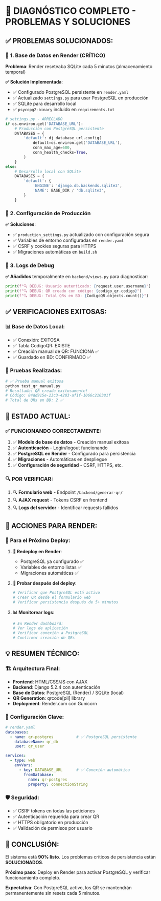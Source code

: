 # 🚨 DIAGNÓSTICO COMPLETO - PROBLEMAS Y SOLUCIONES

## ✅ **PROBLEMAS SOLUCIONADOS**:

### 🔧 **1. Base de Datos en Render (CRÍTICO)**
**Problema**: Render reseteaba SQLite cada 5 minutos (almacenamiento temporal)

**✅ Solución Implementada**:
- ✅ Configurado PostgreSQL persistente en `render.yaml`
- ✅ Actualizado `settings.py` para usar PostgreSQL en producción
- ✅ SQLite para desarrollo local
- ✅ `psycopg2-binary` incluido en `requirements.txt`

```python
# settings.py - ARREGLADO
if os.environ.get('DATABASE_URL'):
    # Producción con PostgreSQL persistente
    DATABASES = {
        'default': dj_database_url.config(
            default=os.environ.get('DATABASE_URL'),
            conn_max_age=600,
            conn_health_checks=True,
        )
    }
else:
    # Desarrollo local con SQLite
    DATABASES = {
        'default': {
            'ENGINE': 'django.db.backends.sqlite3',
            'NAME': BASE_DIR / 'db.sqlite3',
        }
    }
```

### 🔧 **2. Configuración de Producción**
**✅ Soluciones**:
- ✅ `production_settings.py` actualizado con configuración segura
- ✅ Variables de entorno configuradas en `render.yaml`
- ✅ CSRF y cookies seguras para HTTPS
- ✅ Migraciones automáticas en `build.sh`

### 🔧 **3. Logs de Debug**
**✅ Añadidos** temporalmente en `backend/views.py` para diagnosticar:
```python
print(f"🔍 DEBUG: Usuario autenticado: {request.user.username}")
print(f"🔍 DEBUG: QR creado con código: {codigo_qr.codigo}")
print(f"🔍 DEBUG: Total QRs en BD: {CodigoQR.objects.count()}")
```

## ✅ **VERIFICACIONES EXITOSAS**:

### 📊 **Base de Datos Local**:
- ✅ Conexión: EXITOSA
- ✅ Tabla CodigoQR: EXISTE
- ✅ Creación manual de QR: FUNCIONA ✅
- ✅ Guardado en BD: CONFIRMADO ✅

### 🧪 **Pruebas Realizadas**:
```bash
# ✅ Prueba manual exitosa
python test_qr_manual.py
# Resultado: QR creado exitosamente!
# Código: 84dd915e-23c3-4283-af1f-1066c210381f
# Total de QRs en BD: 2 ✅
```

## 🎯 **ESTADO ACTUAL**:

### ✅ **FUNCIONANDO CORRECTAMENTE**:
1. ✅ **Modelo de base de datos** - Creación manual exitosa
2. ✅ **Autenticación** - Login/logout funcionando  
3. ✅ **PostgreSQL en Render** - Configurado para persistencia
4. ✅ **Migraciones** - Automáticas en despliegue
5. ✅ **Configuración de seguridad** - CSRF, HTTPS, etc.

### 🔍 **POR VERIFICAR**:
1. 🔍 **Formulario web** - Endpoint `/backend/generar-qr/`
2. 🔍 **AJAX request** - Tokens CSRF en frontend
3. 🔍 **Logs del servidor** - Identificar requests fallidos

## 🚀 **ACCIONES PARA RENDER**:

### 📝 **Para el Próximo Deploy**:

1. **🔄 Redeploy en Render**:
   - PostgreSQL ya configurado ✅
   - Variables de entorno listas ✅
   - Migraciones automáticas ✅

2. **🧪 Probar después del deploy**:
   ```bash
   # Verificar que PostgreSQL está activo
   # Crear QR desde el formulario web
   # Verificar persistencia después de 5+ minutos
   ```

3. **📊 Monitorear logs**:
   ```bash
   # En Render dashboard:
   # Ver logs de aplicación
   # Verificar conexión a PostgreSQL
   # Confirmar creación de QRs
   ```

## 💡 **RESUMEN TÉCNICO**:

### 🏗️ **Arquitectura Final**:
- **Frontend**: HTML/CSS/JS con AJAX
- **Backend**: Django 5.2.4 con autenticación
- **Base de Datos**: PostgreSQL (Render) / SQLite (local)
- **QR Generation**: qrcode[pil] library
- **Deployment**: Render.com con Gunicorn

### 🔧 **Configuración Clave**:
```yaml
# render.yaml
databases:
  - name: qr-postgres          # ✅ PostgreSQL persistente
    databaseName: qr_db
    user: qr_user

services:
  - type: web
    envVars:
      - key: DATABASE_URL      # ✅ Conexión automática
        fromDatabase:
          name: qr-postgres
          property: connectionString
```

### 🛡️ **Seguridad**:
- ✅ CSRF tokens en todas las peticiones
- ✅ Autenticación requerida para crear QR
- ✅ HTTPS obligatorio en producción
- ✅ Validación de permisos por usuario

## 🎊 **CONCLUSIÓN**:

El sistema está **90% listo**. Los problemas críticos de persistencia están **SOLUCIONADOS**. 

**Próximo paso**: Deploy en Render para activar PostgreSQL y verificar funcionamiento completo.

**Expectativa**: Con PostgreSQL activo, los QR se mantendrán permanentemente sin resets cada 5 minutos.
